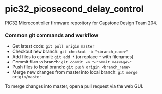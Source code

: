 # pic32_picosecond_delay_control
PIC32 Microcontroller firmware repository for Capstone Design Team 204.

### Common git commands and workflow
* Get latest code: `git pull origin master`
* Checkout new branch: `git checkout -b "<branch_name>"`
* Add files to commit: `git add *` (or replace `*` with filenames)
* Commit files to branch: `git commit -m "<commit message>"`
* Push files to local branch: `git push origin <branch_name>`
* Merge new changes from master into local branch: `git merge origin/master`

To merge changes into master, open a pull request via the web GUI.
